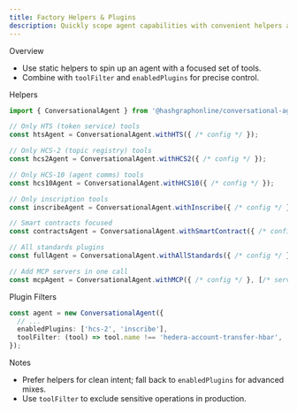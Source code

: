 ```yaml
---
title: Factory Helpers & Plugins
description: Quickly scope agent capabilities with convenient helpers and plugin filters
---
```


Overview
- Use static helpers to spin up an agent with a focused set of tools.
- Combine with `toolFilter` and `enabledPlugins` for precise control.

Helpers
```typescript
import { ConversationalAgent } from '@hashgraphonline/conversational-agent';

// Only HTS (token service) tools
const htsAgent = ConversationalAgent.withHTS({ /* config */ });

// Only HCS-2 (topic registry) tools
const hcs2Agent = ConversationalAgent.withHCS2({ /* config */ });

// Only HCS-10 (agent comms) tools
const hcs10Agent = ConversationalAgent.withHCS10({ /* config */ });

// Only inscription tools
const inscribeAgent = ConversationalAgent.withInscribe({ /* config */ });

// Smart contracts focused
const contractsAgent = ConversationalAgent.withSmartContract({ /* config */ });

// All standards plugins
const fullAgent = ConversationalAgent.withAllStandards({ /* config */ });

// Add MCP servers in one call
const mcpAgent = ConversationalAgent.withMCP({ /* config */ }, [/* servers */]);
```

Plugin Filters
```typescript
const agent = new ConversationalAgent({
  // ...
  enabledPlugins: ['hcs-2', 'inscribe'],
  toolFilter: (tool) => tool.name !== 'hedera-account-transfer-hbar',
});
```

Notes
- Prefer helpers for clean intent; fall back to `enabledPlugins` for advanced mixes.
- Use `toolFilter` to exclude sensitive operations in production.

